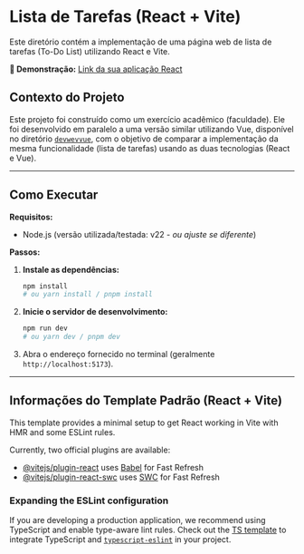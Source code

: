 # Lista de Tarefas (React + Vite)

Este diretório contém a implementação de uma página web de lista de tarefas (To-Do List) utilizando React e Vite.


**🔗 Demonstração:** [Link da sua aplicação React](https://aula-dev-web-4rnu.vercel.app/)

## Contexto do Projeto

Este projeto foi construído como um exercício acadêmico (faculdade). Ele foi desenvolvido em paralelo a uma versão similar utilizando Vue, disponível no diretório [`devwevvue`](https://github.com/RafaelProfMgz/AulaDevWeb/tree/main/devwevvue), com o objetivo de comparar a implementação da mesma funcionalidade (lista de tarefas) usando as duas tecnologias (React e Vue).

---

## Como Executar

**Requisitos:**
* Node.js (versão utilizada/testada: v22 - *ou ajuste se diferente*)

**Passos:**

1.  **Instale as dependências:**
    ```bash
    npm install
    # ou yarn install / pnpm install
    ```
2.  **Inicie o servidor de desenvolvimento:**
    ```bash
    npm run dev
    # ou yarn dev / pnpm dev
    ```
3.  Abra o endereço fornecido no terminal (geralmente `http://localhost:5173`).

---

## Informações do Template Padrão (React + Vite)

This template provides a minimal setup to get React working in Vite with HMR and some ESLint rules.

Currently, two official plugins are available:

- [@vitejs/plugin-react](https://github.com/vitejs/vite-plugin-react/blob/main/packages/plugin-react/README.md) uses [Babel](https://babeljs.io/) for Fast Refresh
- [@vitejs/plugin-react-swc](https://github.com/vitejs/vite-plugin-react-swc) uses [SWC](https://swc.rs/) for Fast Refresh

### Expanding the ESLint configuration

If you are developing a production application, we recommend using TypeScript and enable type-aware lint rules. Check out the [TS template](https://github.com/vitejs/vite/tree/main/packages/create-vite/template-react-ts) to integrate TypeScript and [`typescript-eslint`](https://typescript-eslint.io) in your project.
